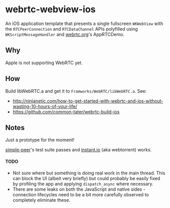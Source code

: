 # webrtc-webview-ios
An iOS application template that presents a single fullscreen `WKWebView` with the `RTCPeerConnection` and `RTCDataChannel` APIs polyfilled using `WKScriptMessageHandler` and [webrtc.org](http://www.webrtc.org/native-code/ios)'s AppRTCDemo.

## Why
Apple is not supporting WebRTC yet.

## How
Build libWebRTC.a and get it to `Framworks/WebRTC/libWebRTC.a`. See:
* http://ninjanetic.com/how-to-get-started-with-webrtc-and-ios-without-wasting-10-hours-of-your-life/
* https://github.com/common-tater/webrtc-build-ios

## Notes
Just a prototype for the moment!  

[simple-peer](https://github.com/feross/simple-peer)'s test suite passes and [instant.io](https://instant.io/) (aka webtorrent) works.

#### TODO
* Not sure where but something is doing real work in the main thread. This can block the UI (albeit very briefly) but could probably be easily fixed by profiling the app and applying `dispatch_async` where necessary.
* There are some leaks on both the JavaScript and native sides - connection lifecycles need to be a bit more carefully observed to completely eliminate these.
